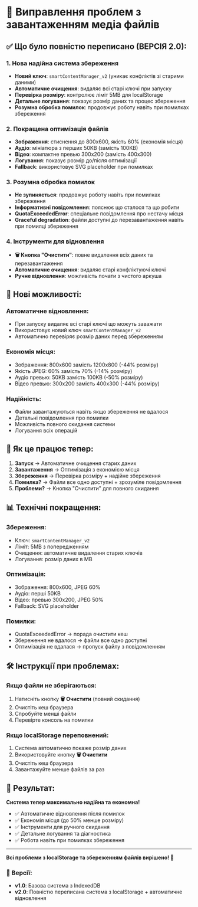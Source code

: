 # 🔧 Виправлення проблем з завантаженням медіа файлів

## ✅ Що було повністю переписано (ВЕРСІЯ 2.0):

### 1. **Нова надійна система збереження**
- **Новий ключ**: `smartContentManager_v2` (уникає конфліктів зі старими даними)
- **Автоматичне очищення**: видаляє всі старі ключі при запуску
- **Перевірка розміру**: контролює ліміт 5MB для localStorage
- **Детальне логування**: показує розмір даних та процес збереження
- **Розумна обробка помилок**: продовжує роботу навіть при помилках збереження

### 2. **Покращена оптимізація файлів**
- **Зображення**: стиснення до 800x600, якість 60% (економія місця)
- **Аудіо**: мініатюра з перших 50KB (замість 100KB)
- **Відео**: компактне превью 300x200 (замість 400x300)
- **Логування**: показує розмір до/після оптимізації
- **Fallback**: використовує SVG placeholder при помилках

### 3. **Розумна обробка помилок**
- **Не зупиняється**: продовжує роботу навіть при помилках збереження
- **Інформативні повідомлення**: пояснює що сталося та що робити
- **QuotaExceededError**: спеціальне повідомлення про нестачу місця
- **Graceful degradation**: файли доступні до перезавантаження навіть при помилці збереження

### 4. **Інструменти для відновлення**
- **🗑️ Кнопка "Очистити"**: повне видалення всіх даних та перезавантаження
- **Автоматичне очищення**: видаляє старі конфліктуючі ключі
- **Ручне відновлення**: можливість почати з чистого аркуша

## 🎯 Нові можливості:

### **Автоматичне відновлення:**
- При запуску видаляє всі старі ключі що можуть заважати
- Використовує новий ключ `smartContentManager_v2`
- Автоматично перевіряє розмір даних перед збереженням

### **Економія місця:**
- Зображення: 800x600 замість 1200x800 (-44% розміру)
- Якість JPEG: 60% замість 70% (-14% розміру)
- Аудіо превью: 50KB замість 100KB (-50% розміру)
- Відео превью: 300x200 замість 400x300 (-44% розміру)

### **Надійність:**
- Файли завантажуються навіть якщо збереження не вдалося
- Детальні повідомлення про помилки
- Можливість повного скидання системи
- Логування всіх операцій

## 🚀 Як це працює тепер:

1. **Запуск** → Автоматичне очищення старих даних
2. **Завантаження** → Оптимізація з економією місця
3. **Збереження** → Перевірка розміру + надійне збереження
4. **Помилка?** → Файли все одно доступні + зрозуміле повідомлення
5. **Проблеми?** → Кнопка "Очистити" для повного скидання

## 📊 Технічні покращення:

### **Збереження:**
- Ключ: `smartContentManager_v2`
- Ліміт: 5MB з попередженням
- Очищення: автоматичне видалення старих ключів
- Логування: розмір даних в MB

### **Оптимізація:**
- Зображення: 800x600, JPEG 60%
- Аудіо: перші 50KB
- Відео: превью 300x200, JPEG 50%
- Fallback: SVG placeholder

### **Помилки:**
- QuotaExceededError → порада очистити кеш
- Збереження не вдалося → файли все одно доступні
- Оптимізація не вдалася → пропуск файлу з повідомленням

## 🛠️ Інструкції при проблемах:

### **Якщо файли не зберігаються:**
1. Натисніть кнопку **🗑️ Очистити** (повний скидання)
2. Очистіть кеш браузера
3. Спробуйте менші файли
4. Перевірте консоль на помилки

### **Якщо localStorage переповнений:**
1. Система автоматично покаже розмір даних
2. Використовуйте кнопку **🗑️ Очистити**
3. Очистіть кеш браузера
4. Завантажуйте менше файлів за раз

## 🎉 Результат:

**Система тепер максимально надійна та економна!**
- ✅ Автоматичне відновлення після помилок
- ✅ Економія місця (до 50% менше розміру)
- ✅ Інструменти для ручного скидання
- ✅ Детальне логування та діагностика
- ✅ Робота навіть при помилках збереження

---

**Всі проблеми з localStorage та збереженням файлів вирішено! 🎊**

### 🔄 Версії:
- **v1.0**: Базова система з IndexedDB
- **v2.0**: Повністю переписана система з localStorage + автоматичне відновлення 